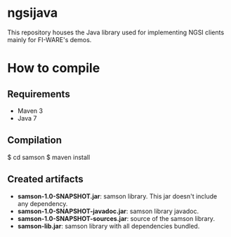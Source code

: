 ngsijava
========

This repository houses the Java library used for implementing NGSI clients mainly for FI-WARE's demos.

How to compile
==============

Requirements
------------

* Maven 3
* Java 7

Compilation
-----------

  $ cd samson
  $ maven install

Created artifacts
-----------------

* **samson-1.0-SNAPSHOT.jar**: samson library. This jar doesn't include any dependency.
* **samson-1.0-SNAPSHOT-javadoc.jar**: samson library javadoc.
* **samson-1.0-SNAPSHOT-sources.jar**: source of the samson library.
* **samson-lib.jar**: samson library with all dependencies bundled.
